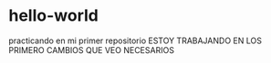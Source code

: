 # hello-world
practicando en mi primer repositorio
ESTOY TRABAJANDO EN LOS PRIMERO CAMBIOS QUE VEO NECESARIOS
